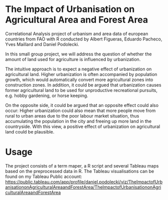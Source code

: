 # The Impact of Urbanisation on Agricultural Area and Forest Area
Correlational Analysis project of urbanism and area data of european countries from FAO with R conducted by Albert Figueras, Eduardo Pacheco, Yves Maillard and Daniel Podolecki.

In this small group project, we will address the question of whether the amount of land used for agriculture is influenced by urbanization. 

The intuitive approach is to expect a negative effect of urbanization on agricultural land. Higher urbanization is often accompanied by population growth, which would automatically convert more agricultural zones into construction zones. In addition, it could be argued that urbanization causes former agricultural land to be used for unproductive recreational pursuits, e.g. hobby gardening, or horse keeping.

On the opposite side, it could be argued that an opposite effect could also occur: Higher urbanization could also mean that more people move from rural to urban areas due to the poor labour market situation, thus accumulating the population in the city and freeing up more land in the countryside. With this view, a positive effect of urbanization on agricultural land could be plausible.

# Usage
The project consists of a term maper, a R script and several Tableau maps based on the preprocessed data in R. The Tableau visualisations can be found on my Tableau Public account: 
https://public.tableau.com/app/profile/daniel.podolecki/viz/TheImpactofUrbanisationonAgriculturalAreaandForestArea/TheImpactofUrbanisationonAgriculturalAreaandForestArea
